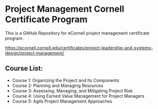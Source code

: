 # Project Management Cornell Certificate Program


This is a GitHub Repository for eCornell project management certificate program.

https://ecornell.cornell.edu/certificates/project-leadership-and-systems-design/project-management/

## Course List:
- Course 1: Organizing the Project and Its Components
- Course 2: Planning and Managing Resources
- Course 3: Assessing, Managing, and Mitigating Project Risk
- Course 4: Using Earned Value Management for Project Managers
- Course 5: Agile Project Management Approaches

